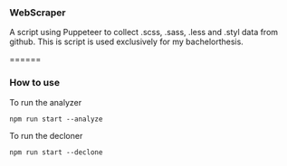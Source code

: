 ### WebScraper
A script using Puppeteer to collect .scss, .sass, .less and .styl data from github.
This is script is used exclusively for my bachelorthesis.

======

### How to use


To run the analyzer
```
npm run start --analyze
```

To run the decloner
```
npm run start --declone
```
